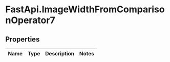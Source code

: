 # FastApi.ImageWidthFromComparisonOperator7

## Properties
Name | Type | Description | Notes
------------ | ------------- | ------------- | -------------
